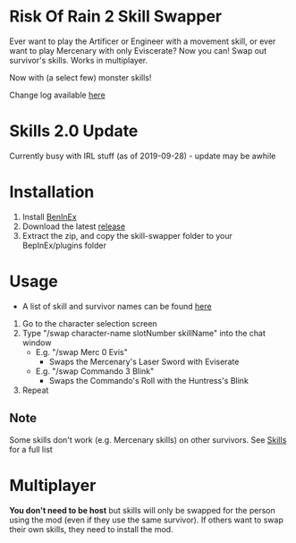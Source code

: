 # Risk Of Rain 2 Skill Swapper
Ever want to play the Artificer or Engineer with a movement skill, or ever want to play Mercenary with only Eviscerate? Now you can!
Swap out survivor's skills. Works in multiplayer.

Now with (a select few) monster skills!

Change log available [here](https://github.com/twofacejester/RoR2SkillSwapper/releases)

# Skills 2.0 Update
Currently busy with IRL stuff (as of 2019-09-28) - update may be awhile

# Installation
1. Install [BenInEx](https://thunderstore.io/package/bbepis/BepInExPack/)
2. Download the latest [release](https://github.com/twofacejester/RoR2SkillSwapper/releases)
3. Extract the zip, and copy the skill-swapper folder to your BepInEx/plugins folder

# Usage
* A list of skill and survivor names can be found [here](https://github.com/twofacejester/RoR2SkillSwapper/wiki)
1. Go to the character selection screen
2. Type "/swap character-name slotNumber skillName" into the chat window
    * E.g. "/swap Merc 0 Evis"
      * Swaps the Mercenary's Laser Sword with Eviserate
    * E.g. "/swap Commando 3 Blink"
      * Swaps the Commando's Roll with the Huntress's Blink
3. Repeat

## Note
Some skills don't work (e.g. Mercenary skills) on other survivors. See [Skills](https://github.com/twofacejester/RoR2SkillSwapper/wiki/Skills) for a full list

# Multiplayer
**You don't need to be host** but skills will only be swapped for the person using the mod (even if they use the same survivor).
If others want to swap their own skills, they need to install the mod.
